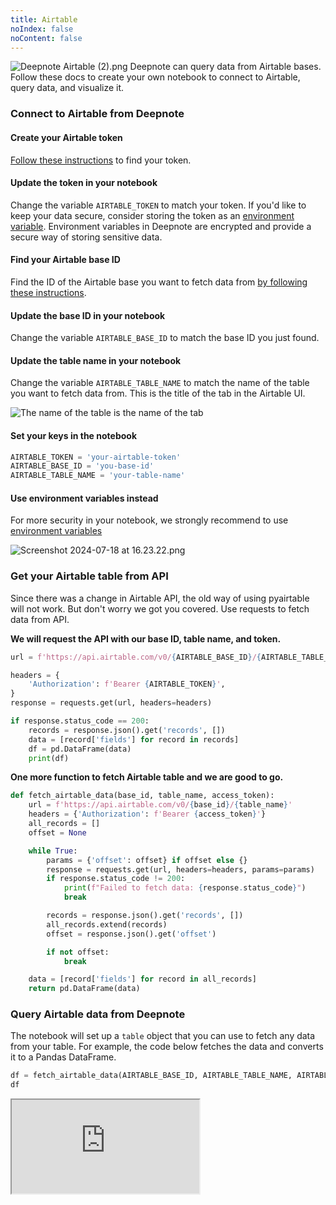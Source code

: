 ```yaml
---
title: Airtable
noIndex: false
noContent: false
---
```


![Deepnote Airtable (2).png](https://media.graphassets.com/OcNFT0CBSf2nToz4dBEc)
Deepnote can query data from Airtable bases. Follow these docs to create your own notebook to connect to Airtable, query data, and visualize it.

### Connect to Airtable from Deepnote

#### Create your Airtable token

[Follow these instructions](https://support.airtable.com/docs/creating-personal-access-tokens) to find your token.

#### Update the token in your notebook

Change the variable `AIRTABLE_TOKEN` to match your token. If you'd like to keep your data secure, consider storing the token as an [environment variable](/docs/environment-variables). Environment variables in Deepnote are encrypted and provide a secure way of storing sensitive data.

#### Find your Airtable base ID

Find the ID of the Airtable base you want to fetch data from [by following these instructions](https://support.airtable.com/docs/finding-airtable-ids).

#### Update the base ID in your notebook

Change the variable `AIRTABLE_BASE_ID` to match the base ID you just found.

#### Update the table name in your notebook

Change the variable `AIRTABLE_TABLE_NAME` to match the name of the table you want to fetch data from. This is the title of the tab in the Airtable UI.

![The name of the table is the name of the tab
](https://media.graphassets.com/TSFs7UY2T8inndmVfANK)

#### Set your keys in the notebook

```python
AIRTABLE_TOKEN = 'your-airtable-token'
AIRTABLE_BASE_ID = 'you-base-id'
AIRTABLE_TABLE_NAME = 'your-table-name'
```

#### Use environment variables instead

For more security in your notebook, we strongly recommend to use [ environment variables](https://docs.deepnote.com/environment/environment-variables)

![Screenshot 2024-07-18 at 16.23.22.png](https://media.graphassets.com/6PxGrLT9RHK5KFsCL4wA)

### Get your Airtable table from API

Since there was a change in Airtable API, the old way of using pyairtable will not work. But don't worry we got you covered. Use requests to fetch data from API.

**We will request the API with our base ID, table name, and token.**

```python
url = f'https://api.airtable.com/v0/{AIRTABLE_BASE_ID}/{AIRTABLE_TABLE_NAME}'

headers = {
    'Authorization': f'Bearer {AIRTABLE_TOKEN}',
}
response = requests.get(url, headers=headers)

if response.status_code == 200:
    records = response.json().get('records', [])
    data = [record['fields'] for record in records]
    df = pd.DataFrame(data)
    print(df)
```

**One more function to fetch Airtable table and we are good to go.**

```python
def fetch_airtable_data(base_id, table_name, access_token):
    url = f'https://api.airtable.com/v0/{base_id}/{table_name}'
    headers = {'Authorization': f'Bearer {access_token}'}
    all_records = []
    offset = None

    while True:
        params = {'offset': offset} if offset else {}
        response = requests.get(url, headers=headers, params=params)
        if response.status_code != 200:
            print(f"Failed to fetch data: {response.status_code}")
            break

        records = response.json().get('records', [])
        all_records.extend(records)
        offset = response.json().get('offset')

        if not offset:
            break

    data = [record['fields'] for record in all_records]
    return pd.DataFrame(data)
```

### Query Airtable data from Deepnote

The notebook will set up a `table` object that you can use to fetch any data from your table. For example, the code below fetches the data and converts it to a Pandas DataFrame.

```python
df = fetch_airtable_data(AIRTABLE_BASE_ID, AIRTABLE_TABLE_NAME, AIRTABLE_TOKEN)
df
```

<iframe title="Embedded cell output" src="https://embed.deepnote.com/89226e1d-380f-447a-924e-79271fc232ae/f0abc3c611164a2fbcb56b8cabaab7b5/edd266a97ca54f93b823779115fc2973?height=431"/>

### Analyze your data with SQL

You can run queries against our DataFrame using Deepnote's built-in SQL. [You can learn more about SQL blocks on our docs.](https://deepnote.com/docs/sql-cells)

```sql
SELECT
  "Estimated Value",
  "Priority",
  "Status"
FROM
  df
WHERE
  NOT ("Status" = 'Closed' OR "Status" = 'Lost')
```

<iframe title="Embedded cell output" src="https://embed.deepnote.com/89226e1d-380f-447a-924e-79271fc232ae/f0abc3c611164a2fbcb56b8cabaab7b5/a9e9543ce04d4cc88020a943d6382455?"  />

### Visualize data

Deepnote can visualize data frames out of the box. You can learn more about [chart blocks on our docs](https://deepnote.com/docs/chart-blocks).
If you want to do something more sophisticated, you can use visualization libraries like Altair or Plotly.

### Duplicate the Airtable template

If you don't want to do it yourself, here is [template notebook](https://deepnote.com/workspace/Deepnote-Templates-71742312-24f2-4c10-9bf7-786d17280b92/project/Visualize-and-analyze-Airtable-data-in-Deepnote-89226e1d-380f-447a-924e-79271fc232ae/notebook/Notebook%201-f0abc3c611164a2fbcb56b8cabaab7b5)

![Duplicate the Airtable template](https://media.graphassets.com/YP7kc59TlSvtVCL42nwG)

Click the **Duplicate** button on the top right corner to do this. Once you've got the template in your Deepnote workspace, you can connect it to your Airtable base, don't forget to replace your own token and base id.

### What's next?

Now that you're querying data, you can share it with your team. You can even turn your charts [into a shareable dashboard](/docs/publish-projects).
